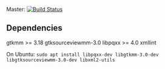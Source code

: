 Master: [![Build Status](https://travis-ci.org/lchsk/sanchosql.svg?branch=master)](https://travis-ci.org/lchsk/sanchosql)

## Dependencies

gtkmm >= 3.18
gtksourceviewmm-3.0
libpqxx >= 4.0
xmllint

On Ubuntu: `sudo apt install libpqxx-dev libgtkmm-3.0-dev libgtksourceviewmm-3.0-dev libxml2-utils`


